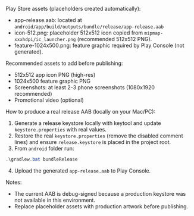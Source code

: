 Play Store assets (placeholders created automatically):

- app-release.aab: located at `android/app/build/outputs/bundle/release/app-release.aab`
- icon-512.png: placeholder 512x512 icon copied from `mipmap-xxxhdpi/ic_launcher.png` (recommended 512x512 PNG).
- feature-1024x500.png: feature graphic required by Play Console (not generated).

Recommended assets to add before publishing:
- 512x512 app icon PNG (high-res)
- 1024x500 feature graphic PNG
- Screenshots: at least 2-3 phone screenshots (1080x1920 recommended)
- Promotional video (optional)

How to produce a real release AAB (locally on your Mac/PC):
1. Generate a release keystore locally with keytool and update `keystore.properties` with real values.
2. Restore the real `keystore.properties` (remove the disabled comment lines) and ensure `release.keystore` is placed in the project root.
3. From `android` folder run:

```powershell
.\gradlew.bat bundleRelease
```

4. Upload the generated `app-release.aab` to Play Console.

Notes:
- The current AAB is debug-signed because a production keystore was not available in this environment.
- Replace placeholder assets with production artwork before publishing.
